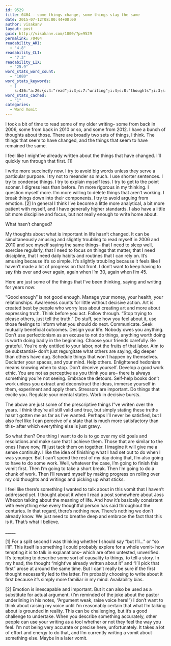```yaml
---
id: 9529
title: 0404 – some things change, some things stay the same
date: 2015-07-12T08:00:44+00:00
author: visakanv
layout: post
guid: http://visakanv.com/1000/?p=9529
permalink: /0404
readability_ARI:
  - "4.8"
readability_CLI:
  - "7.3"
readability_LIX:
  - "25.9"
word_stats_word_count:
  - "1080"
word_stats_keywords:
  - |
    s:436:"a:26:{s:4:"read";i:3;s:7:"writing";i:4;s:8:"thoughts";i:3;s:6:"things";i:15;s:5:"think";i:6;s:7:"changed";i:4;s:4:"same";i:3;s:4:"feel";i:6;s:4:"like";i:5;s:4:"i'll";i:7;s:5:"write";i:3;s:8:"thinking";i:3;s:6:"little";i:3;s:9:"important";i:3;s:4:"life";i:3;s:6:"saying";i:3;s:4:"need";i:5;s:7:"because";i:3;s:4:"want";i:3;s:4:"just";i:7;s:4:"good";i:4;s:4:"work";i:5;s:5:"going";i:4;s:5:"vomit";i:5;s:7:"there's";i:3;s:7:"thought";i:3;}";
word_stats_cached:
  - "1"
categories:
  - Word Vomit
---
```

I took a bit of time to read some of my older writing– some from back in 2006, some from back in 2010 or so, and some from 2012. I have a bunch of thoughts about those. There are broadly two sets of things, I think. The things that seem to have changed, and the things that seem to have remained the same. 

I feel like I might&#8217;ve already written about the things that have changed. I&#8217;ll quickly run through that first. [1]

I write more succinctly now. I try to avoid big words unless they serve a particular purpose. I try not to meander so much. I use shorter sentences. I try to condense things. I try to explain myself less. I try to get to the point sooner. I digress less than before. I&#8217;m more rigorous in my thinking. I question myself more. I&#8217;m more willing to delete things that aren&#8217;t working. I break things down into their components. I try to avoid arguing from emotion. [2] In general I think I&#8217;ve become a little more analytical, a bit more patient with myself, and I have generally higher standards. I also have a little bit more discipline and focus, but not really enough to write home about.

What hasn&#8217;t changed?

My thoughts about what is important in life hasn&#8217;t changed. It can be simultaneously amusing and slightly troubling to read myself in 2006 and 2010 and see myself saying the same things– that I need to sleep well, exercise regularly, that I need to focus on things that matter, that I need discipline, that I need daily habits and routines that I can rely on. It&#8217;s amusing because it&#8217;s so simple. It&#8217;s slightly troubling because it feels like I haven&#8217;t made a lot of progress on that front. I don&#8217;t want to keep having to say this over and over again, again when I&#8217;m 30, again when I&#8217;m 45. 

Here are just some of the things that I&#8217;ve been thinking, saying and writing for years now:

&#8220;Good enough&#8221; is not good enough. Manage your money, your health, your relationships. Awareness counts for little without decisive action. Art is created best by people who worry less about creating art and more about expressing truth. Think before you act. Follow through. &#8220;Stop trying to please others, just tell the truth.&#8221; Do stuff, see how you feel about it, use those feelings to inform what you should do next. Communicate. Seek mutually beneficial outcomes. Design your life. Nobody owes you anything. Don&#8217;t use perfectionism as an excuse to not do things, anything worth doing is worth doing badly in the beginning. Choose your friends carefully. Be grateful. You&#8217;re only entitled to your labor, not the fruits of that labor. Aim to be substantial– don&#8217;t just regurgitate what others are saying, dig deeper than others have dug. Schedule things that won&#8217;t happen by themselves. Declutter your spaces, and your mind. Help others. Enlightened hedonism means knowing when to stop. Don&#8217;t deceive yourself. Develop a good work ethic. You are not as perceptive as you think you are– there is always something you&#8217;re not seeing. Embrace the detours. Self-help books don&#8217;t work unless you extract and deconstruct the ideas, immerse yourself in them, experiment and apply them. Stressors are important. Do things that excite you. Regulate your mental states. Work in decisive bursts.

The above are just some of the prescriptive things I&#8221;ve writen over the years. I think they&#8217;re all still valid and true, but simply stating these truths hasn&#8217;t gotten me as far as I&#8217;ve wanted. Perhaps I&#8217;ll never be satisfied, but I also feel like I can perceive of a state that is much more satisfactory than this– after which everything else is just gravy. 

So what then? One thing I want to do is to go over my old goals and resolutions and make sure that I achieve them. Those that are similar to the ones I have now, I&#8217;ll just tack them on together. I imagine it will give me a sense continuity. I like the idea of finishing what I had set out to do when I was younger. But I can&#8217;t spend the rest of my day doing that, I&#8217;m also going to have to do some work. Well, whatever the case, I&#8217;m going to finish this vomit first. Then I&#8217;m going to take a short break. Then I&#8217;m going to do a chunk of work. Then I&#8217;ll reward myself by making progress on rolling over my old thoughts and writings and picking up what sticks.

I feel like there&#8217;s something I wanted to talk about in this vomit that I haven&#8217;t addressed yet. I thought about it when I read a post somewhere about Joss Whedon talking about the meaning of life. And how it&#8217;s basically consistent with everything else every thoughtful person has said throughout the centuries. In that regard, there&#8217;s nothing new. There&#8217;s nothing we don&#8217;t already know. We just need to breathe deep and embrace the fact that this is it. That&#8217;s what I believe.

\_____

[1] For a split second I was thinking whether I should say &#8220;but I&#8217;ll&#8230;&#8221; or &#8220;so I&#8217;ll&#8221;. This itself is something I could probably explore for a whole vomit– how tempting it is to talk in explanations– which are often untested, unverified. It&#8217;s tempting to describe some sort of causality to things, to tell a story. In my head, the thought &#8220;might&#8217;ve already written about it&#8221; and &#8220;I&#8217;ll pick that first&#8221; arose at around the same time. But I can&#8217;t really be sure if the first thought necessarily led to the latter. I&#8217;m probably choosing to write about it first because it&#8217;s simply more familiar in my mind. Availability bias.

[2] Emotion is inescapable and important. But it can also be used as a substitute for actual argument. (I&#8217;m reminded of the joke about the pastor underlining in his notes, &#8220;Argument weak, raise voice here!&#8221;) I don&#8217;t want to think about raising my voice until I&#8217;m reasonably certain that what I&#8217;m talking about is grounded in reality. This can be challenging, but it&#8217;s a good challenge to undertake. When you describe something accurately, other people can use your writing as a tool whether or not they feel the way you feel. I&#8217;m not being very accurate or precise here, unfortunately. It takes a lot of effort and energy to do that, and I&#8217;m currently writing a vomit about something else. Maybe in a later vomit.